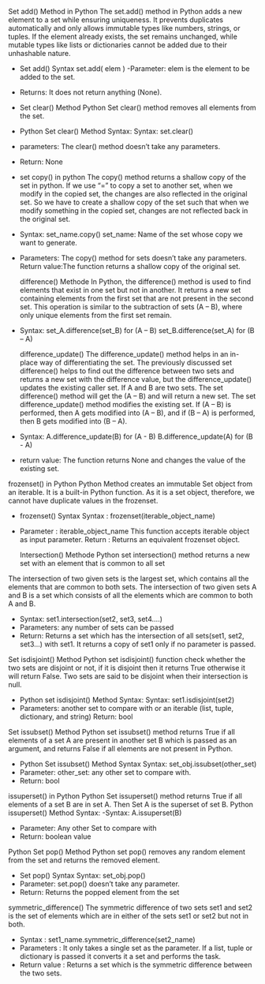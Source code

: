 Set add() Method in Python
The set.add() method in Python adds a new element to a set while ensuring uniqueness. It prevents duplicates automatically and only allows immutable types like numbers, strings, or tuples. If the element already exists, the set remains unchanged, while mutable types like lists or dictionaries cannot be added due to their unhashable nature.

- Set add() Syntax
  set.add( elem )
  -Parameter:
  elem is the element to be added to the set.
- Returns:
  It does not return anything (None).

- Set clear() Method
  Python Set clear() method removes all elements from the set.
- Python Set clear() Method Syntax:
  Syntax: set.clear()
- parameters:
  The clear() method doesn’t take any parameters.
- Return: None

- set copy() in python
  The copy() method returns a shallow copy of the set in python. If we use “=” to copy a set to another set, when we modify in the copied set, the changes are also reflected in the original set. So we have to create a shallow copy of the set such that when we modify something in the copied set, changes are not reflected back in the original set.
- Syntax:
  set_name.copy()
  set_name: Name of the set whose copy we want to generate.
- Parameters:
  The copy() method for sets doesn’t take any parameters. Return value:The function returns a shallow copy of the original set.

  difference() Methode
  In Python, the difference() method is used to find elements that exist in one set but not in another. It returns a new set containing elements from the first set that are not present in the second set. This operation is similar to the subtraction of sets (A – B), where only unique elements from the first set remain.

- Syntax:
  set_A.difference(set_B) for (A – B)
  set_B.difference(set_A) for (B – A)

  difference_update()
  The difference_update() method helps in an in-place way of differentiating the set. The previously discussed set difference() helps to find out the difference between two sets and returns a new set with the difference value, but the difference_update() updates the existing caller set.
  If A and B are two sets. The set difference() method will get the (A – B) and will return a new set. The set difference_update() method modifies the existing set. If (A – B) is performed, then A gets modified into (A – B), and if (B – A) is performed, then B gets modified into (B – A).

- Syntax:
  A.difference_update(B) for (A - B)
  B.difference_update(A) for (B - A)
- return value:
  The function returns None and changes the value of the existing set.

frozenset() in Python
Python Method creates an immutable Set object from an iterable. It is a built-in Python function. As it is a set object, therefore, we cannot have duplicate values in the frozenset.

- frozenset() Syntax
  Syntax : frozenset(iterable_object_name)
- Parameter : iterable_object_name
  This function accepts iterable object as input parameter.
  Return : Returns an equivalent frozenset object.

  Intersection() Methode
  Python set intersection() method returns a new set with an element that is common to all set

The intersection of two given sets is the largest set, which contains all the elements that are common to both sets. The intersection of two given sets A and B is a set which consists of all the elements which are common to both A and B.

- Syntax:
  set1.intersection(set2, set3, set4….)
- Parameters:
  any number of sets can be passed
- Return:
  Returns a set which has the intersection of all sets(set1, set2, set3…) with set1. It returns a copy of set1 only if no parameter is passed.

Set isdisjoint() Method
Python set isdisjoint() function check whether the two sets are disjoint or not, if it is disjoint then it returns True otherwise it will return False. Two sets are said to be disjoint when their intersection is null.

- Python set isdisjoint() Method Syntax:
  Syntax: set1.isdisjoint(set2)
- Parameters:
  another set to compare with or an iterable (list, tuple, dictionary, and string)
  Return: bool

Set issubset() Method
Python set issubset() method returns True if all elements of a set A are present in another set B which is passed as an argument, and returns False if all elements are not present in Python.

- Python Set issubset() Method Syntax
  Syntax: set_obj.issubset(other_set)
- Parameter:
  other_set: any other set to compare with.
- Return: bool

issuperset() in Python
Python Set issuperset() method returns True if all elements of a set B are in set A. Then Set A is the superset of set B.
Python issuperset() Method Syntax:
-Syntax: A.issuperset(B)

- Parameter: Any other Set to compare with
- Return: boolean value

Python Set pop() Method
Python set pop() removes any random element from the set and returns the removed element.

- Set pop() Syntax
  Syntax: set_obj.pop()
- Parameter: set.pop() doesn’t take any parameter.
- Return: Returns the popped element from the set

symmetric_difference()
The symmetric difference of two sets set1 and set2 is the set of elements which are in either of the sets set1 or set2 but not in both.

- Syntax :
  set1_name.symmetric_difference(set2_name)
- Parameters :
  It only takes a single set as the parameter. If a list, tuple or dictionary is passed it converts it a set and performs the task.
- Return value :
  Returns a set which is the symmetric difference between the two sets.
